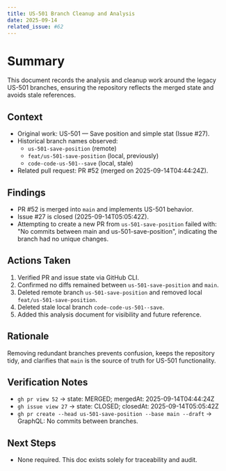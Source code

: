 ```yaml
---
title: US-501 Branch Cleanup and Analysis
date: 2025-09-14
related_issue: #62
---
```


# Summary

This document records the analysis and cleanup work around the legacy US-501 branches, ensuring the repository reflects the merged state and avoids stale references.

## Context

- Original work: US-501 — Save position and simple stat (Issue #27).
- Historical branch names observed:
  - `us-501-save-position` (remote)
  - `feat/us-501-save-position` (local, previously)
  - `code-code-us-501--save` (local, stale)
- Related pull request: PR #52 (merged on 2025-09-14T04:44:24Z).

## Findings

- PR #52 is merged into `main` and implements US-501 behavior.
- Issue #27 is closed (2025-09-14T05:05:42Z).
- Attempting to create a new PR from `us-501-save-position` failed with: "No commits between main and us-501-save-position", indicating the branch had no unique changes.

## Actions Taken

1. Verified PR and issue state via GitHub CLI.
2. Confirmed no diffs remained between `us-501-save-position` and `main`.
3. Deleted remote branch `us-501-save-position` and removed local `feat/us-501-save-position`.
4. Deleted stale local branch `code-code-us-501--save`.
5. Added this analysis document for visibility and future reference.

## Rationale

Removing redundant branches prevents confusion, keeps the repository tidy, and clarifies that `main` is the source of truth for US-501 functionality.

## Verification Notes

- `gh pr view 52` → state: MERGED; mergedAt: 2025-09-14T04:44:24Z
- `gh issue view 27` → state: CLOSED; closedAt: 2025-09-14T05:05:42Z
- `gh pr create --head us-501-save-position --base main --draft` → GraphQL: No commits between branches.

## Next Steps

- None required. This doc exists solely for traceability and audit.

